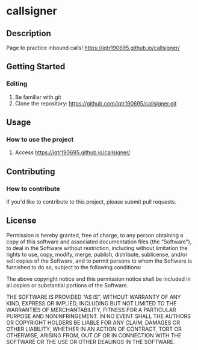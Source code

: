 # callsigner

## Description

Page to practice inbound calls!
https://iqtr190695.github.io/callsigner/

## Getting Started

### Editing

1.  Be familiar with git
2.  Clone the repository: https://github.com/iqtr190695/callsigner.git

## Usage

### How to use the project

1.  Access https://iqtr190695.github.io/callsigner/

## Contributing

### How to contribute

If you'd like to contribute to this project, please submit pull requests.

## License

Permission is hereby granted, free of charge, to any person obtaining a copy of this software and associated documentation files (the “Software”), to deal in the Software without restriction, including without limitation the rights to use, copy, modify, merge, publish, distribute, sublicense, and/or sell copies of the Software, and to permit persons to whom the Software is furnished to do so, subject to the following conditions:

The above copyright notice and this permission notice shall be included in all copies or substantial portions of the Software.

THE SOFTWARE IS PROVIDED “AS IS”, WITHOUT WARRANTY OF ANY KIND, EXPRESS OR IMPLIED, INCLUDING BUT NOT LIMITED TO THE WARRANTIES OF MERCHANTABILITY, FITNESS FOR A PARTICULAR PURPOSE AND NONINFRINGEMENT. IN NO EVENT SHALL THE AUTHORS OR COPYRIGHT HOLDERS BE LIABLE FOR ANY CLAIM, DAMAGES OR OTHER LIABILITY, WHETHER IN AN ACTION OF CONTRACT, TORT OR OTHERWISE, ARISING FROM, OUT OF OR IN CONNECTION WITH THE SOFTWARE OR THE USE OR OTHER DEALINGS IN THE SOFTWARE.
